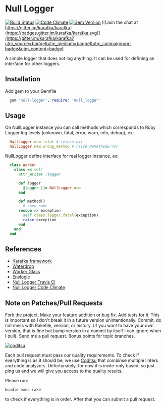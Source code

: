 # Null Logger

[![Build Status](https://travis-ci.org/karafka/null-logger.svg?branch=master)](https://travis-ci.org/karafka/null-logger)
[![Code Climate](https://codeclimate.com/github/karafka/null-logger/badges/gpa.svg)](https://codeclimate.com/github/karafka/null-logger)
[![Gem Version](https://badge.fury.io/rb/null-logger.svg)](http://badge.fury.io/rb/null-logger)
[![Join the chat at https://gitter.im/karafka/karafka](https://badges.gitter.im/karafka/karafka.svg)](https://gitter.im/karafka/karafka?utm_source=badge&utm_medium=badge&utm_campaign=pr-badge&utm_content=badge)

A simple logger that does not log anything. It can be used for defining an interface for other loggers.


## Installation

Add gem to your Gemfile
```ruby
  gem 'null-logger', require: 'null_logger'
```

## Usage
On NullLogger instance you can call methods which corresponds to Ruby Logger log levels (unknown, fatal, error, warn, info, debug), ex:

```ruby
  NullLogger.new.fatal # return nil
  NullLogger.new.wrong_method # raise NoMethodError
```

NullLogger define interface for real logger instance, ex:

```ruby
  class Worker
    class << self
      attr_writer :logger

      def logger
        @logger ||= NullLogger.new
      end

      def method()
        # some code
      rescue => exception
        self.class.logger.fatal(exception)
        raise exception
      end
    end
  end
```


## References

* [Karafka framework](https://github.com/karafka/karafka)
* [Waterdrop](https://github.com/karafka/waterdrop)
* [Worker Glass](https://github.com/karafka/worker-glass)
* [Envlogic](https://github.com/karafka/envlogic)
* [Null Logger Travis CI](https://travis-ci.org/karafka/null-logger)
* [Null Logger Code Climate](https://codeclimate.com/github/karafka/null-logger)

## Note on Patches/Pull Requests

Fork the project.
Make your feature addition or bug fix.
Add tests for it. This is important so I don't break it in a future version unintentionally.
Commit, do not mess with Rakefile, version, or history. (if you want to have your own version, that is fine but bump version in a commit by itself I can ignore when I pull). Send me a pull request. Bonus points for topic branches.

[![coditsu](https://coditsu.io/assets/quality_bar.svg)](https://coditsu.io)

Each pull request must pass our quality requirements. To check if everything is as it should be, we use [Coditsu](https://coditsu.io) that combinse multiple linters and code analyzers. Unfortunately, for now it is invite-only based, so just ping us and we will give you access to the quality results.

Please run:

```bash
bundle exec rake
```

to check if everything is in order. After that you can submit a pull request.
